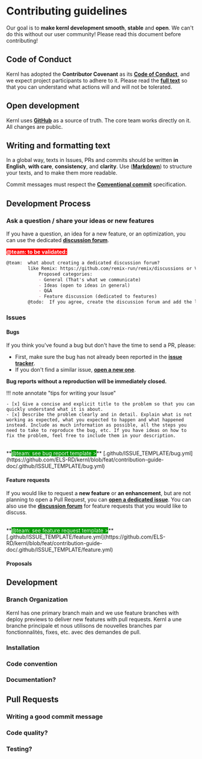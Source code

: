# Contributing guidelines

Our goal is to **make kernl development smooth**, **stable** and **open**.
We can't do this without our user community!
Please read this document before contributing!

## Code of Conduct

Kernl has adopted the **Contributor Covenant** as its **[Code of Conduct](code-of-conduct.md)**, and we expect project participants to adhere to it. 
Please read the **[full text](code-of-conduct.md)** so that you can understand what actions will and will not be tolerated.

## Open development

Kernl uses **[GitHub](https://github.com/ELS-RD/kernl)** as a source of truth. The core team works directly on it. All changes are public.

## Writing and formatting text

In a global way, texts in Issues, PRs and commits should be written **in English**, **with care**, **consistency**, and **clarity**.
Use (**[Markdown](https://www.markdownguide.org/basic-syntax/)**) to structure your texts, and to make them more readable.

Commit messages must respect the **[Conventional commit](https://www.conventionalcommits.org/en/v1.0.0/)** specification.

## Development Process

### Ask a question / share your ideas or new features

If you have a question, an idea for a new feature, or an optimization, you can use the dedicated **[discussion forum](todo)**.

**<span style="color:#fff; background:#ff0000">@team: to be validated:</span>**
```markdown
@team:  what about creating a dedicated discussion forum?
        like Remix: https://github.com/remix-run/remix/discussions or Vite for example
            Proposed categories:
            - General (That's what we communicate)
            - Ideas (open to ideas in general)
            - Q&A
            - Feature discussion (dedicated to features)
        @todo:  If you agree, create the discussion forum and add the link above.
```

### Issues

#### Bugs

If you think you've found a bug but don't have the time to send a PR, please:

- First, make sure the bug has not already been reported in the **[issue tracker](https://github.com/ELS-RD/kernl/issues)**.
- If you don't find a similar issue, **[open a new one](todo)**.

**Bug reports without a reproduction will be immediately closed.**

!!! note annotate "tips for writing your Issue"

    - [x] Give a concise and explicit title to the problem so that you can quickly understand what it is about.
    - [x] Describe the problem clearly and in detail. Explain what is not working as expected, what you expected to happen and what happened instead. Include as much information as possible, all the steps you need to take to reproduce the bug, etc. If you have ideas on how to fix the problem, feel free to include them in your description.

<br>
**<span style="color:#fff; background:#009900">@team: see bug report template ></span>** [.github/ISSUE_TEMPLATE/bug.yml](https://github.com/ELS-RD/kernl/blob/feat/contribution-guide-doc/.github/ISSUE_TEMPLATE/bug.yml)

#### Feature requests

If you would like to request a **new feature** or **an enhancement**, 
but are not planning to open a Pull Request, you can **[open a dedicated issue](todo)**.
You can also use the **[discussion forum](todo)** for feature requests that you would like to discuss.

<br>
**<span style="color:#fff; background:#009900">@team: see feature request template ></span>** [.github/ISSUE_TEMPLATE/feature.yml](https://github.com/ELS-RD/kernl/blob/feat/contribution-guide-doc/.github/ISSUE_TEMPLATE/feature.yml)

#### Proposals

## Development

### Branch Organization

Kernl has one primary branch main and we use feature branches with deploy previews to deliver new features with pull requests.
Kernl a une branche principale et nous utilisons de nouvelles branches par fonctionnalités, fixes, etc. avec des demandes de pull.

### Installation

### Code convention

### Documentation?

## Pull Requests

### Writing a good commit message

### Code quality?

### Testing?




